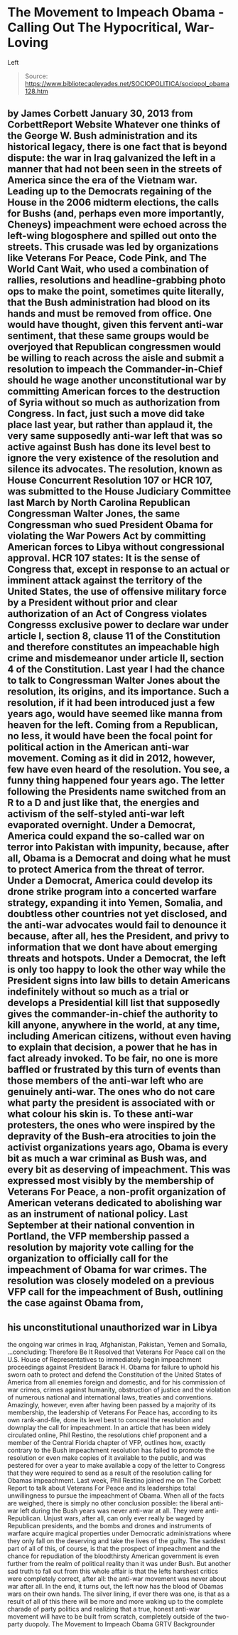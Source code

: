 # The Movement to Impeach Obama - Calling Out The Hypocritical, War-Loving 
Left

> Source: https://www.bibliotecapleyades.net/SOCIOPOLITICA/sociopol_obama128.htm

by James Corbett
January 30, 2013
from
CorbettReport Website
Whatever one thinks of the
George W. Bush
administration and its historical legacy, there is one fact that is beyond
dispute:
the war in Iraq galvanized the left in a manner that had not been
seen in the streets of America since the era of the Vietnam war.
Leading up
to the Democrats regaining of the House in the 2006 midterm elections, the
calls for Bushs (and, perhaps even more importantly, Cheneys)
impeachment
were echoed across the left-wing blogosphere and spilled out onto the
streets.
This crusade was led by organizations like
Veterans For Peace,
Code
Pink, and
The World Cant Wait, who used a combination of rallies, resolutions and
headline-grabbing photo ops to make the point, sometimes
quite
literally, that the Bush administration had blood on its hands and must
be removed from office.
One would have thought, given this fervent
anti-war sentiment, that these same groups would be overjoyed that
Republican congressmen would be willing to reach across the aisle and submit
a resolution to impeach the Commander-in-Chief should he wage another
unconstitutional war by committing American forces to the destruction of
Syria without so much as authorization from Congress.
In fact, just such a
move did take place last year, but rather than applaud it, the very same
supposedly anti-war left that was so active against Bush has done its
level best to ignore the very existence of the resolution and silence its
advocates.
The resolution, known as
House Concurrent Resolution 107 or HCR 107, was submitted to the House
Judiciary Committee last March by North Carolina Republican Congressman
Walter Jones, the same Congressman who sued President Obama for violating
the War Powers Act by committing American forces to Libya without
congressional approval.
HCR 107 states:
It is the sense of Congress that, except in
response to an actual or imminent attack against the territory of the
United States, the use of offensive military force by a President
without prior and clear authorization of an Act of Congress violates
Congresss exclusive power to declare war under article I, section 8,
clause 11 of the Constitution and therefore constitutes an impeachable
high crime and misdemeanor under article II, section 4 of the
Constitution.
Last year I had the chance to talk to
Congressman
Walter Jones about the resolution, its origins, and its
importance.
Such a resolution, if it had been introduced
just a few years ago, would have seemed like manna from heaven for the left.
Coming from a Republican, no less, it would have been the focal point for
political action in the American anti-war movement.
Coming as it did in
2012, however, few have even heard of the resolution.
You see, a funny thing happened four years ago.
The letter following the Presidents name switched from an R to a D and
just like that, the energies and activism of the self-styled anti-war left
evaporated overnight.
Under a Democrat, America could expand the
so-called war on terror into Pakistan with impunity, because, after all,
Obama is a Democrat and doing what he must to protect America from the
threat of terror.
Under a Democrat, America could develop its
drone strike program into a concerted warfare strategy, expanding it into
Yemen, Somalia, and doubtless other countries not yet disclosed, and the
anti-war advocates would fail to denounce it because, after all, hes the
President, and privy to information that we dont have about emerging
threats and hotspots.
Under a Democrat, the left is only too happy to
look the other way while the President signs into law bills to detain
Americans indefinitely without so much as a trial or develops a Presidential
kill list that supposedly gives the commander-in-chief the authority to kill
anyone, anywhere in the world, at any time, including American citizens,
without even having to explain that decision, a power that he has in fact
already invoked.
To be fair, no one is more baffled or frustrated
by this turn of events than those members of the anti-war left who are
genuinely anti-war.
The ones who do not care what party the president is
associated with or what colour his skin is. To these anti-war protesters,
the ones who were inspired by the depravity of the Bush-era atrocities to
join the activist organizations years ago, Obama is every bit as much a war
criminal as Bush was, and every bit as deserving of impeachment.
This was expressed most visibly by the
membership of
Veterans For Peace, a non-profit organization of American veterans
dedicated to abolishing war as an instrument of national policy.
Last
September at their national convention in Portland, the VFP membership
passed a resolution by majority vote calling for the organization to
officially
call for the impeachment of Obama for war crimes.
The resolution was closely modeled on a previous
VFP call for the impeachment of Bush, outlining the case against Obama from,
-
his unconstitutional unauthorized war in Libya
-
the ongoing war crimes in
Iraq, Afghanistan, Pakistan, Yemen and Somalia,
...concluding:
Therefore Be It Resolved that Veterans For
Peace call on the U.S. House of Representatives to immediately begin
impeachment proceedings against President Barack H. Obama for failure to
uphold his sworn oath to protect and defend the Constitution of the
United States of America from all enemies foreign and domestic, and for
his commission of war crimes, crimes against humanity, obstruction of
justice and the violation of numerous national and international laws,
treaties and conventions.
Amazingly, however, even after having been
passed by a majority of its membership, the leadership of Veterans For Peace
has, according to its own rank-and-file, done its level best to conceal the
resolution and downplay the call for impeachment.
In an
article that has been widely circulated online, Phil Restino, the
resolutions chief proponent and a member of the Central Florida chapter of
VFP, outlines how, exactly contrary to the Bush impeachment resolution has
failed to promote the resolution or even make copies of it available to the
public, and was pestered for over a year to make available a copy of the
letter to Congress that they were required to send as a result of the
resolution calling for Obamas impeachment.
Last week,
Phil Restino joined me on The Corbett Report to talk about Veterans For
Peace and its leaderships total unwillingness to pursue the impeachment of
Obama.
When all of the facts are weighed, there is
simply no other conclusion possible: the liberal anti-war left during the
Bush years was never anti-war at all.
They were anti-Republican. Unjust
wars, after all, can only ever really be waged by Republican presidents, and
the bombs and drones and instruments of warfare acquire magical properties
under Democratic administrations where they only fall on the deserving and
take the lives of the guilty.
The saddest part of all of this, of course, is
that the prospect of impeachment and the chance for repudiation of the
bloodthirsty American government is even further from the realm of political
reality than it was under Bush.
But another sad truth to fall out from this
whole affair is that the lefts harshest critics were completely correct,
after all:
the anti-war movement was never about war after all.
In the end,
it turns out, the left now has the blood of Obamas wars on their own hands.
The silver lining, if ever there was one, is
that as a result of all of this there will be more and more waking up to the
complete charade of party politics and realizing that a true, honest
anti-war movement will have to be built from scratch, completely outside of
the two-party duopoly.
The Movement to Impeach Obama
GRTV Backgrounder
